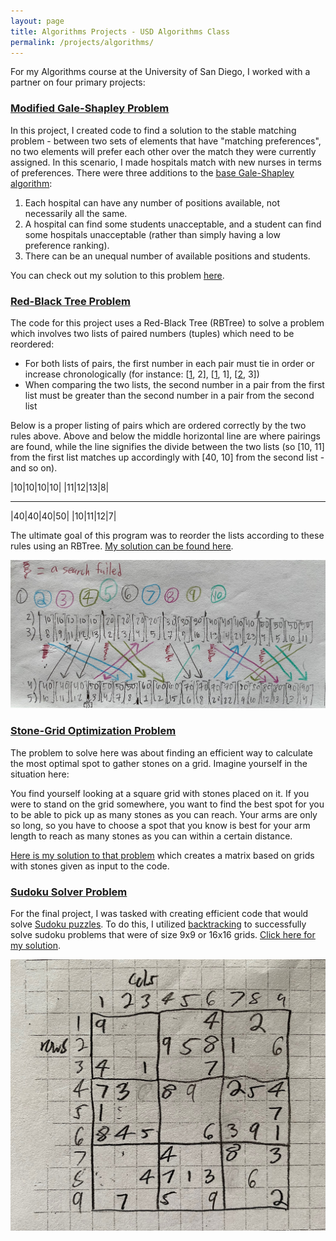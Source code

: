 ```yaml
---
layout: page
title: Algorithms Projects - USD Algorithms Class
permalink: /projects/algorithms/
---
```


For my Algorithms course at the University of San Diego, I worked with a partner on four primary projects:

<h3><a href = "https://github.com/christiangideon/comp480-algorithms/blob/main/comp480-sp23-pa1-group5/pa1.py" target = "_blank"><u>Modified Gale-Shapley Problem</u></a></h3>

In this project, I created code to find a solution to the stable matching problem - between two sets of elements that have "matching preferences", no two elements will prefer each other over the match they were currently assigned. In this scenario, I made hospitals match with new nurses in terms of preferences. There were three additions to the <a href = "https://en.wikipedia.org/wiki/Gale%E2%80%93Shapley_algorithm" target = "_blank"><u>base Gale-Shapley algorithm</u></a>:

1. Each hospital can have any number of positions available, not necessarily all the same.
2. A hospital can find some students unacceptable, and a student can find some hospitals unacceptable (rather than simply having a low preference ranking).
3. There can be an unequal number of available positions and students.

You can check out my solution to this problem <a href = "https://github.com/christiangideon/comp480-algorithms/blob/main/comp480-sp23-pa1-group5/pa1.py" target = "_blank"><u>here</u></a>.


<h3><a href = "https://github.com/christiangideon/comp480-algorithms/blob/main/comp480-sp23-pa2-group5/pa2.py" target = "_blank"><u>Red-Black Tree Problem</u></a></h3>

The code for this project uses a Red-Black Tree (RBTree) to solve a problem which involves two lists of paired numbers (tuples) which need to be reordered:

- For both lists of pairs, the first number in each pair must tie in order or increase chronologically (for instance: [<u>1</u>, 2], [<u>1</u>, 1], [<u>2</u>, 3])
- When comparing the two lists, the second number in a pair from the first list must be greater than the second number in a pair from the second list

Below is a proper listing of pairs which are ordered correctly by the two rules above. Above and below the middle horizontal line are where pairings are found, while the line signifies the divide between the two lists (so [10, 11] from the first list matches up accordingly with [40, 10] from the second list - and so on).

|10|10|10|10|
|11|12|13|8|

-----

|40|40|40|50|
|10|11|12|7|

The ultimate goal of this program was to reorder the lists according to these rules using an RBTree. <a href = "https://github.com/christiangideon/comp480-algorithms/blob/main/comp480-sp23-pa2-group5/pa2.py" target = "_blank"><u>My solution can be found here</u></a>.

<a href = "https://github.com/christiangideon/comp480-algorithms/blob/main/comp480-sp23-pa2-group5/pa2.py" target = "_blank"><img src="/docs/assets/pa2_walkthrough.jpg" alt="A picture walking through the steps for the algorithm to solve the RBTree problem described above."/></a>


<h3><a href = "https://github.com/christiangideon/comp480-algorithms/blob/main/comp480-sp23-pa3-group5/pa3.py" target = "_blank"><u>Stone-Grid Optimization Problem</u></a></h3>

The problem to solve here was about finding an efficient way to calculate the most optimal spot to gather stones on a grid. Imagine yourself in the situation here:

You find yourself looking at a square grid with stones placed on it. If you were to stand on the grid somewhere, you want to find the best spot for you to be able to pick up as many stones as you can reach. Your arms are only so long, so you have to choose a spot that you know is best for your arm length to reach as many stones as you can within a certain distance.

<a href = "https://github.com/christiangideon/comp480-algorithms/blob/main/comp480-sp23-pa3-group5/pa3.py" target = "_blank"><u>Here is my solution to that problem</u></a> which creates a matrix based on grids with stones given as input to the code.



<h3><a href = "https://github.com/christiangideon/comp480-algorithms/blob/main/comp480-sp23-pa4-group5/pa4.py" target = "_blank"><u>Sudoku Solver Problem</u></a></h3>

For the final project, I was tasked with creating efficient code that would solve <a href = "https://en.wikipedia.org/wiki/Sudoku" target = "_blank"><u>Sudoku puzzles</u></a>. To do this, I utilized <a href = "https://www.geeksforgeeks.org/backtracking-algorithms/" target = "_blank"><u>backtracking</u></a> to successfully solve sudoku problems that were of size 9x9 or 16x16 grids. <a href = "https://github.com/christiangideon/comp480-algorithms/blob/main/comp480-sp23-pa4-group5/pa4.py" target = "_blank"><u>Click here for my solution</u></a>.

<a href = "https://github.com/christiangideon/comp480-algorithms/blob/main/comp480-sp23-pa4-group5/pa4.py" target = "_blank"><img src="/docs/assets/sudoku.jpg" alt="A picture of a handwritten sudoku problem, unsolved."/></a>